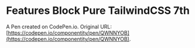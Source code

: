 # Features Block Pure TailwindCSS 7th

A Pen created on CodePen.io. Original URL: [https://codepen.io/componentity/pen/QWNNYOB](https://codepen.io/componentity/pen/QWNNYOB).


